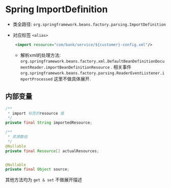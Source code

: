 # Spring ImportDefinition
- 类全路径: `org.springframework.beans.factory.parsing.ImportDefinition`

- 对应标签 `<alias>`

  ```xml
   <import resource="com/bank/service/${customer}-config.xml"/>
  ```

  - 解析xml的处理方法: `org.springframework.beans.factory.xml.DefaultBeanDefinitionDocumentReader.importBeanDefinitionResource` . 
  相关事件 `org.springframework.beans.factory.parsing.ReaderEventListener.importProcessed`
  这里不做具体展开. 






## 内部变量



```java
/**
 * import 标签的resource 值
 */
private final String importedResource;

/**
 * 资源数组
 */
@Nullable
private final Resource[] actualResources;


@Nullable
private final Object source;
```



其他方法均为 `get & set` 不做展开描述